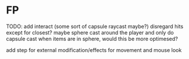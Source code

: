 # FP

TODO:
add interact (some sort of capsule raycast maybe?) disregard hits except for closest?
maybe sphere cast around the player and only do capsule cast when items are in sphere, would this be more optimesed?

add step for external modification/effects for movement and mouse look
